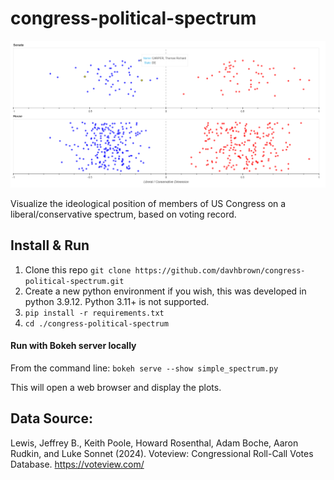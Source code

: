 # congress-political-spectrum

![spectrum plots](data/spectrum.png?raw=true)

Visualize the ideological position of members of US Congress on a liberal/conservative spectrum, based on voting record.

## Install & Run
1. Clone this repo `git clone https://github.com/davhbrown/congress-political-spectrum.git`
2. Create a new python environment if you wish, this was developed in python 3.9.12. Python 3.11+ is not supported.
3. `pip install -r requirements.txt`
4. `cd ./congress-political-spectrum`

#### Run with Bokeh server locally
From the command line:
`bokeh serve --show simple_spectrum.py`

This will open a web browser and display the plots.


## Data Source:
Lewis, Jeffrey B., Keith Poole, Howard Rosenthal, Adam Boche, Aaron Rudkin, and Luke Sonnet (2024). Voteview: Congressional Roll-Call Votes Database. https://voteview.com/
